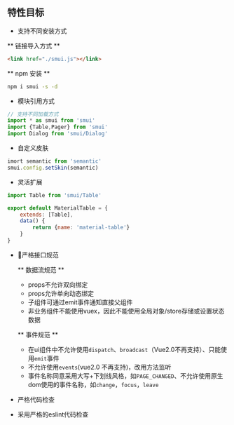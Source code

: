 
## 特性目标

* 支持不同安装方式

** 链接导入方式 **

```html
<link href="./smui.js"></link>
```

   ** npm 安装 **
```sh
npm i smui -s -d
```

* 模块引用方式


```js
// 支持不同加载方式
import * as smui from 'smui'
import {Table,Pager} from 'smui'
import Dialog from 'smui/Dialog'
```

* 自定义皮肤

```js
imort semantic from 'semantic'
smui.config.setSkin(semantic)
```

* 灵活扩展

```js
import Table from 'smui/Table'

export default MaterialTable = {
    extends: [Table],
    data() {
        return {name: 'material-table'}
    }
}
```

* 严格接口规范

  ** 数据流规范 **

    - props不允许双向绑定
    - props允许单向动态绑定
    - 子组件可通过emit事件通知直接父组件
    - 非业务组件不能使用vuex，因此不能使用全局对象/store存储或设置状态数据

  ** 事件规范 **

    - 在ui组件中不允许使用`dispatch`、`broadcast`（Vue2.0不再支持）、只能使用`emit`事件
    - 不允许使用`events`(vue2.0 不再支持)，改用方法监听
    - 事件名称同意采用大写+下划线风格，如`PAGE_CHANGED`、不允许使用原生dom使用的事件名称，如`change`，`focus`，`leave`


* 严格代码检查

 - 采用严格的eslint代码检查

